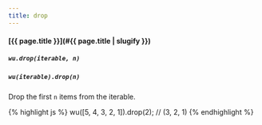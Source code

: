 ```yaml
---
title: drop
---
```

#### [{{ page.title }}](#{{ page.title | slugify }})
##### `wu.drop(iterable, n)`
##### `wu(iterable).drop(n)`

Drop the first `n` items from the iterable.

{% highlight js %}
wu([5, 4, 3, 2, 1]).drop(2);
// (3, 2, 1)
{% endhighlight %}
